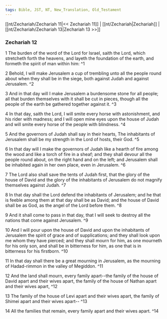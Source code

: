 ```yaml
---
tags: Bible, JST, NT, New_Translation, Old_Testament
---
```


[[nt/Zechariah/Zechariah 11|<< Zechariah 11]] | [[nt/Zechariah|Zechariah]] | [[nt/Zechariah/Zechariah 13|Zechariah 13 >>]]

### Zechariah 12

1 The burden of the word of the Lord for Israel, saith the Lord, which stretcheth forth the heavens, and layeth the foundation of the earth, and formeth the spirit of man within him:  ^1

2 Behold, I will make Jerusalem a cup of trembling unto all the people round about when they shall be in the siege, both against Judah and against Jerusalem.  ^2

3 And in that day will I make Jerusalem a burdensome stone for all people; all that burden themselves with it shall be cut in pieces, though all the people of the earth be gathered together against it.  ^3

4 In that day, saith the Lord, I will smite every horse with astonishment, and his rider with madness; and I will open mine eyes upon the house of Judah and will smite every horse of the people with blindness.  ^4

5 And the governors of Judah shall say in their hearts, The inhabitants of Jerusalem shall be my strength in the Lord of hosts, their God.  ^5

6 In that day will I make the governors of Judah like a hearth of fire among the wood and like a torch of fire in a sheaf; and they shall devour all the people round about, on the right hand and on the left; and Jerusalem shall be inhabited again in her own place, even in Jerusalem.  ^6

7 The Lord also shall save the tents of Judah first, that the glory of the house of David and the glory of the inhabitants of Jerusalem do not magnify themselves against Judah.  ^7

8 In that day shall the Lord defend the inhabitants of Jerusalem; and he that is feeble among them at that day shall be as David; and the house of David shall be as God, as the angel of the Lord before them.  ^8

9 And it shall come to pass in that day, that I will seek to destroy all the nations that come against Jerusalem.  ^9

10 And I will pour upon the house of David and upon the inhabitants of Jerusalem the spirit of grace and of supplications; and they shall look upon me whom they have pierced; and they shall mourn for him, as one mourneth for his only son, and shall be in bitterness for him, as one that is in bitterness for his firstborn.  ^10

11 In that day shall there be a great mourning in Jerusalem, as the mourning of Hadad-rimmon in the valley of Megiddon.  ^11

12 And the land shall mourn, every family apart\--the family of the house of David apart and their wives apart, the family of the house of Nathan apart and their wives apart,  ^12

13 The family of the house of Levi apart and their wives apart, the family of Shimei apart and their wives apart\--  ^13

14 All the families that remain, every family apart and their wives apart.  ^14

 
